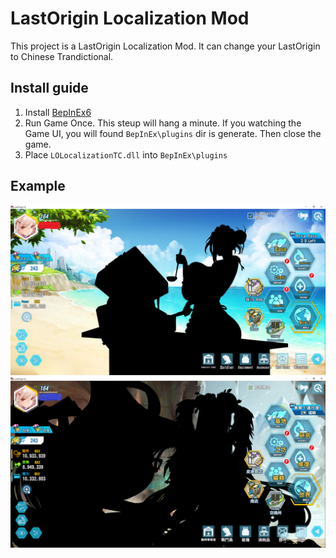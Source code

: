 # LastOrigin Localization Mod

This project is a LastOrigin Localization Mod. It can change your LastOrigin to Chinese Trandictional.

## Install guide

1. Install [BepInEx6](https://github.com/BepInEx/BepInEx/releases)
2. Run Game Once. This steup will hang a minute. If you watching the Game UI, you will found `BepInEx\plugins` dir is generate. Then close the game.
3. Place `LOLocalizationTC.dll` into `BepInEx\plugins`

## Example

![EN](images/EN.PNG)
![TC](images/TC.PNG)